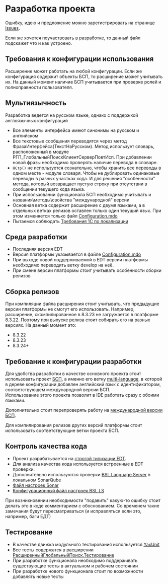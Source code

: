 # Разработка проекта

Ошибку, идею и предложение можно зарегистрировать на странице [Issues](https://github.com/SeiOkami/AdvancedGlobalSearchOneS/issues).

Если же хочется поучаствовать в разработке, то данный файл подскажет что и как устроено.

## Требования к конфигурации использования

Расширение может работать на любой конфигурации. Если же конфигурация содержит объекты БСП, то расширение может учитывать их. На данный момент наличие БСП учитывается при проверке ролей и полноправности пользователя.

## Мультиязычность

Разработка ведется на русском языке, однако с поддержкой англоязычных конфигураций

- Все элементы интерфейса имеют синонимы на русском и английском
- Все текстовые сообщения переводятся через метод ФразаИнтерфейса(ТекстНаРусском). Метод использует словарь, расположенный в модуле РГП_ГлобальныйПоискКлиентСерверПовтИсп. При добавлении новой фразы необходимо проверять наличие перевода в словаре.
- `НСтр()` не используется сознательно, чтобы хранить все переводы в одном месте - модуле словаря. Чтобы не дублировать одинаковые переводы в разных участках кода. И для решения "особенности" метода, который возвращает пустую строку при отсутствии в сообщении текущего кода языка.
- При использовании функционала БСП необходимо учитывать и названия\методы\свойства "международной" версии
- Основная ветка содержит расширение с двумя языками, а в отдельных ветках релизов оставлен только один текущий язык. При этом изменяется только файл [Configuration.mdo](РасширенныйГлобальныйПоиск/src/Configuration/Configuration.mdo)
- Пытаемся соблюдать [Требования 1С по локализации](https://its.1c.ru/db/v8std/browse/13/-1/40)

## Среда разработки

- Последняя версия EDT
- Версия платформы указывается в файле [Configuration.mdo](https://github.com/SeiOkami/AdvancedGlobalSearchOneS/blob/develop/%D0%A0%D0%B0%D1%81%D1%88%D0%B8%D1%80%D0%B5%D0%BD%D0%BD%D1%8B%D0%B9%D0%93%D0%BB%D0%BE%D0%B1%D0%B0%D0%BB%D1%8C%D0%BD%D1%8B%D0%B9%D0%9F%D0%BE%D0%B8%D1%81%D0%BA/DT-INF/PROJECT.PMF)
- При выходе новой поддерживаемой в EDT версии платформы необходимо переводить ветку develop на неё.
- При смене версии платформы стоит учитывать особенности сборки релизов

## Сборка релизов

При компиляции файла расширения стоит учитывать, что предыдущие версии платформы не смогут его использовать. Например, расширение, скомпилированное в 8.3.23 не загружается в платформе 8.3.22. Поэтому при выпуске релиза стоит собирать его на разных версиях. На данный момент это:

- 8.3.22
- 8.3.23
- 8.3.24+

## Требование к конфигурации разработки

Для удобства разработки в качестве основного проекта стоит использовать проект [БСП](https://github.com/SeiOkami/OneS_ssl_ru), а именно его ветку [multi-language](https://github.com/SeiOkami/OneS_ssl_ru/tree/release/multi-language), в которой в дереве конфигурации добавлен английский язык с идентификатором, соответствующем международной версии БСП.  
Использование этого проекта позволит в IDE работать сразу с обоими языками.

Дополнительно стоит перепроверять работу на [международной версии БСП](https://github.com/SeiOkami/OneS_ssl_eng).

Для компилирования релизов других версий платформы стоит использовать соответствующие ветки проекта БСП.

## Контроль качества кода

- Проект разрабатывается на [строгой типизации EDT](https://github.com/1C-Company/v8-code-style/blob/master/docs/checks/code_typification.md).
- Для анализа качества кода используется встроенные в EDT проверки.
- Дополнительно используются проверки [BSL Language Server](https://1c-syntax.github.io/bsl-language-server/) в локальном SonarQube
- [Файл настроек Sonar](РасширенныйГлобальныйПоиск/sonar-project.properties)
- [Конфигурационный файл настроек BSL LS](РасширенныйГлобальныйПоиск/.bsl-language-server.json)

При возникновении необходимости "подавить" какую-то ошибку стоит делать это в коде комментарием с обоснованием. Со временем такие замечания будут пересматриваться (и исправляться если это, например, баги ЕДТ)

## Тестирование

- В качестве движка модульного тестирования используется [YaxUnit](https://github.com/bia-technologies/yaxunit)
- Все тесты содержатся в расширении [РасширенныйГлобальныйПоиск.Тестирование](РасширенныйГлобальныйПоиск.Тестирование/)
- При разработке функционала необходимо поддерживать существующие тесты в актуальном и рабочем состоянии
- При разработке нового функционала стоит по возможности добавлять новые тесты
